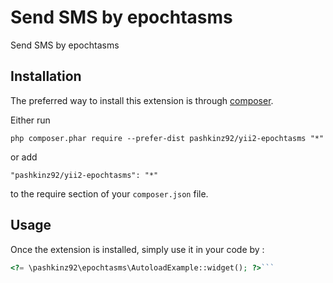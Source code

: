 Send SMS by epochtasms
======================
Send SMS by epochtasms

Installation
------------

The preferred way to install this extension is through [composer](http://getcomposer.org/download/).

Either run

```
php composer.phar require --prefer-dist pashkinz92/yii2-epochtasms "*"
```

or add

```
"pashkinz92/yii2-epochtasms": "*"
```

to the require section of your `composer.json` file.


Usage
-----

Once the extension is installed, simply use it in your code by  :

```php
<?= \pashkinz92\epochtasms\AutoloadExample::widget(); ?>```